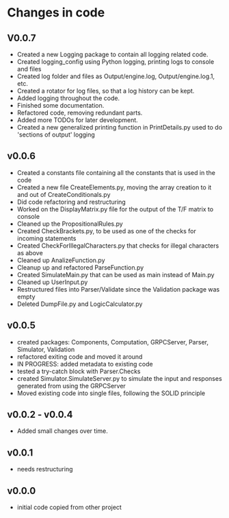 # Changes in code

## V0.0.7
- Created a new Logging package to contain all logging related code. 
- Created logging_config using Python logging, printing logs to console and files
- Created log folder and files as Output/engine.log, Output/engine.log.1, etc.
- Created a rotator for log files, so that a log history can be kept.
- Added logging throughout the code.
- Finished some documentation. 
- Refactored code, removing redundant parts. 
- Added more TODOs for later development.
- Created a new generalized printing function in PrintDetails.py used to do 
'sections of output' logging

## v0.0.6
- Created a constants file containing all the constants that is used in the code
- Created a new file CreateElements.py, moving the array creation to it and out
  of CreateConditionals.py
- Did code refactoring and restructuring
- Worked on the DisplayMatrix.py file for the output of the T/F matrix to console
- Cleaned up the PropositionalRules.py
- Created CheckBrackets.py, to be used as one of the checks for incoming statements
- Created CheckForIllegalCharacters.py that checks for illegal characters as above
- Cleaned up AnalizeFunction.py
- Cleanup up and refactored ParseFunction.py
- Created SimulateMain.py that can be used as main instead of Main.py
- Cleaned up UserInput.py
- Restructured files into Parser/Validate since the Validation package was empty
- Deleted DumpFile.py and LogicCalculator.py

## v0.0.5
- created packages: Components, Computation, GRPCServer, Parser, Simulator, Validation
- refactored exiting code and moved it around
- IN PROGRESS: added metadata to existing code
- tested a try-catch block with Parser.Checks
- created Simulator.SimulateServer.py to simulate the input and responses generated 
    from using the GRPCServer
- Moved existing code into single files, following the SOLID principle

## v0.0.2 - v0.0.4
- Added small changes over time. 

## v0.0.1
- needs restructuring

## v0.0.0
- initial code copied from other project